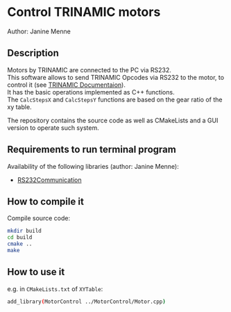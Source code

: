 # Control TRINAMIC motors
 Author: Janine Menne

## Description
Motors by TRINAMIC are connected to the PC via RS232.  
This software allows to send TRINAMIC Opcodes via RS232 to the motor, to control it (see [TRINAMIC Documentaion][1]).  
It has the basic operations implemented as C++ functions.  
The `CalcStepsX` and `CalcStepsY` functions are based on the gear ratio of the xy table.

The repository contains the source code as well as CMakeLists and a GUI version to operate such system.

## Requirements to run terminal program

Availability of the following libraries (author: Janine Menne):
* [RS232Communication][4]


## How to compile it
Compile source code:

```bash
mkdir build
cd build
cmake ..
make
```

## How to use it
e.g. in `CMakeLists.txt` of `XYTable`:  

```bash
add_library(MotorControl ../MotorControl/Motor.cpp)
```

[1]: http://www.mctechnology.nl/pdf/TMCL_reference_2015.pdf
[4]: https://github.com/jamenne/RS232Communication